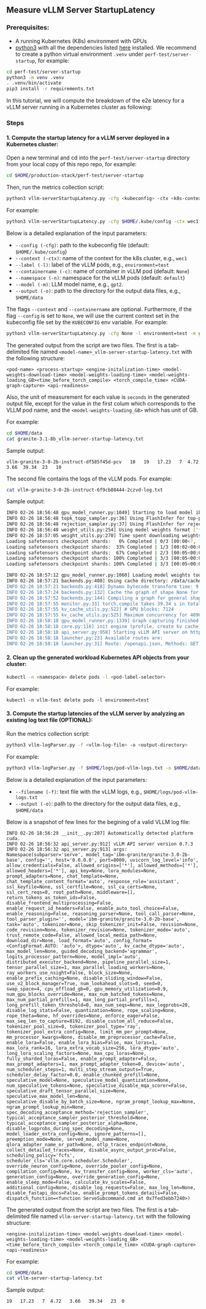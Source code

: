 ## Measure vLLM Server StartupLatency


### Prerequisites: 
- A running Kubernetes (K8s) environment with GPUs
-  [python3](https://www.python.org/downloads/) with all the dependencies listed [here](requirements.txt) installed. We recommend to create a python virtual environment `.venv` under `perf-test/server-startup`, for example: 

```bash
cd perf-test/server-startup 
python3 -m venv .venv
. .venv/bin/activate
pip3 install -r requirements.txt
```

In this tutorial, we will compute the breakdown of the e2e latency for a vLLM server running in a Kubernetes cluster as following:

### Steps

#### 1. Compute the startup latency for a vLLM server deployed in a Kubernetes cluster:

   Open a new terminal and cd into the `perf-test/server-startup` directory from your local copy of this repo repo, for example:
   
   ```bash 
   cd $HOME/production-stack/perf-test/server-startup
   ```

   Then, run the metrics collection script:

   ```bash
   python3 vllm-serverStartupLatency.py -cfg <kubeconfig> -ctx <k8s-context-name> -l <pod-label-selector>  -c <container-name> -n <namespace> -m <model-name> -o <output-directory>
   ```

   For example:
   
   ```bash 
   python3 vllm-serverStartupLatency.py -cfg $HOME/.kube/config -ctx wec1 -l environment=test -c vllm -n vllm-test -m gpt2 -o $HOME/data
   ```

   Below is a detailed explanation of the input parameters:
   - `--config (-cfg)`: path to the kubeconfig file (default: `$HOME/.kube/config`)
   - `--context (-ctx)`: name of the context for the k8s cluster, e.g., `wec1`
   - `--label (-l)`: label of the vLLM pods, e.g., `environment=test`
   - `--containername (-c)`: name of container in vLLM pod (default: `None`)
   - `--namespace (-n)`: namespace for the vLLM pods (default: `default`)
   - `--model (-m)`: LLM model name, e.g., `gpt2`.
   - `--output (-o)`: path to the directory for the output data files, e.g., `$HOME/data`


   The flags `--context` and `--containername` are optional. Furthermore, if the flag `--config` is set to `None`, we will use the current context set in the kubeconfig file set by the `KUBECONFIG` env variable. For example:

   ```bash 
   python3 vllm-serverStartupLatency.py -cfg None -l environment=test -m gpt2 -o $HOME/data
   ```

   The generated output from the script are two files. The first is a tab-delimited file named `<model-name>_vllm-server-startup-latency.txt` with the following structure:

   ```console 
   <pod-name> <process-startup> <engine-initalization-time> <model-weights-download-time> <model-weights-loading-time> <model-weights-loading_GB><time_before_torch_compile> <torch_compile_time> <CUDA-graph-capture> <api-readiness>
   ```

   Also, the unit of measurement for each value is `seconds` in the generated output file, except for the value in the first colum which corresponds to the VLLM pod name, and the `<model-weights-loading_GB>` which has unit of GB. 

   For example: 

   ```bash
   cd $HOME/data
   cat granite-3.1-8b_vllm-server-startup-latency.txt
   ```
 
   Sample output:

   ```console 
  vllm-granite-3-0-2b-instruct-df585f45d-pcv   10   19   17.23   7  4.72   3.66  39.34  23   10
   ```

   The second file contains the logs of the vLLM pods. For example:

   ```bash
   cat vllm-granite-3-0-2b-instruct-6f9cb88444-2czvd-log.txt
   ```

   Sample output:
   ``` bash
   INFO 02-26 18:56:48 gpu_model_runner.py:1049] Starting to load model ibm-granite/granite-3.0-2b-base...
   INFO 02-26 18:56:48 topk_topp_sampler.py:36] Using FlashInfer for top-p & top-k sampling.
   INFO 02-26 18:56:48 rejection_sampler.py:37] Using FlashInfer for rejection sampling.
   INFO 02-26 18:56:48 weight_utils.py:254] Using model weights format ['*.safetensors']
   INFO 02-26 18:57:05 weight_utils.py:270] Time spent downloading weights for ibm-granite/granite-3.0-2b-base: 17.230355 seconds
   Loading safetensors checkpoint shards:   0% Completed | 0/3 [00:00<?, ?it/s]
   Loading safetensors checkpoint shards:  33% Completed | 1/3 [00:02<00:05,  2.98s/it]
   Loading safetensors checkpoint shards:  67% Completed | 2/3 [00:05<00:02,  2.83s/it]
   Loading safetensors checkpoint shards: 100% Completed | 3/3 [00:05<00:00,  1.66s/it]
   Loading safetensors checkpoint shards: 100% Completed | 3/3 [00:05<00:00,  1.99s/it]

   INFO 02-26 18:57:12 gpu_model_runner.py:1060] Loading model weights took 4.7196 GB
   INFO 02-26 18:57:21 backends.py:408] Using cache directory: /data/cache/vllm/torch_compile_cache/56cafb45fd/rank_0 for vLLM's torch.compile
   INFO 02-26 18:57:21 backends.py:418] Dynamo bytecode transform time: 9.54 s
   INFO 02-26 18:57:24 backends.py:132] Cache the graph of shape None for later use
   INFO 02-26 18:57:52 backends.py:144] Compiling a graph for general shape takes 29.79 s
   INFO 02-26 18:57:55 monitor.py:33] torch.compile takes 39.34 s in total
   INFO 02-26 18:57:55 kv_cache_utils.py:522] # GPU blocks: 7124
   INFO 02-26 18:57:55 kv_cache_utils.py:525] Maximum concurrency for 4096 tokens per request: 27.83x
   INFO 02-26 18:58:18 gpu_model_runner.py:1339] Graph capturing finished in 23 secs, took 0.59 GiB
   INFO 02-26 18:58:18 core.py:116] init engine (profile, create kv cache, warmup model) took 66.74 seconds
   INFO 02-26 18:58:18 api_server.py:958] Starting vLLM API server on http://0.0.0.0:8000
   INFO 02-26 18:58:18 launcher.py:23] Available routes are:
   INFO 02-26 18:58:18 launcher.py:31] Route: /openapi.json, Methods: GET, HEAD
   ```


#### 2. Clean up the generated workload Kubernetes API objects from your cluster:

   ```bash 
   kubectl -n <namespace> delete pods -l <pod-label-selector>
   ```

   For example:

   ```console
   kubectl -n vllm-test delete pods -l environment=test
   ```

#### 3. Compute the startup latencies of the vLLM server by analyzing an existing log text file (OPTIONAL):

   Run the metrics collection script:

   ```bash
   python3 vllm-logParser.py -f <vllm-log-file> -o <output-directory>
   ```

   For example:
   
   ```bash 
   python3 vllm-logParser.py -f $HOME/logs/pod-vllm-logs.txt -o $HOME/data
   ```

   Below is a detailed explanation of the input parameters:
   - `--filename (-f)`: text file with the vLLM logs,  e.g., `$HOME/logs/pod-vllm-logs.txt`
   - `--output (-o)`: path to the directory for the output data files, e.g., `$HOME/data`

   Below is a snapshot of few lines for the begining of a valid VLLM log file:

   ```
   INFO 02-26 18:56:29 __init__.py:207] Automatically detected platform cuda.
   INFO 02-26 18:56:32 api_server.py:912] vLLM API server version 0.7.3
   INFO 02-26 18:56:32 api_server.py:913] args: Namespace(subparser='serve', model_tag='ibm-granite/granite-3.0-2b-base', config='', host='0.0.0.0', port=8000, uvicorn_log_level='info', allow_credentials=False, allowed_origins=['*'], allowed_methods=['*'], allowed_headers=['*'], api_key=None, lora_modules=None, prompt_adapters=None, chat_template=None, chat_template_content_format='auto', response_role='assistant', ssl_keyfile=None, ssl_certfile=None, ssl_ca_certs=None, ssl_cert_reqs=0, root_path=None, middleware=[], return_tokens_as_token_ids=False, disable_frontend_multiprocessing=False, enable_request_id_headers=False, enable_auto_tool_choice=False, enable_reasoning=False, reasoning_parser=None, tool_call_parser=None, tool_parser_plugin='', model='ibm-granite/granite-3.0-2b-base', task='auto', tokenizer=None, skip_tokenizer_init=False, revision=None, code_revision=None, tokenizer_revision=None, tokenizer_mode='auto', trust_remote_code=False, allowed_local_media_path=None, download_dir=None, load_format='auto', config_format=<ConfigFormat.AUTO: 'auto'>, dtype='auto', kv_cache_dtype='auto', max_model_len=None, guided_decoding_backend='xgrammar', logits_processor_pattern=None, model_impl='auto', distributed_executor_backend=None, pipeline_parallel_size=1, tensor_parallel_size=1, max_parallel_loading_workers=None, ray_workers_use_nsight=False, block_size=None, enable_prefix_caching=None, disable_sliding_window=False, use_v2_block_manager=True, num_lookahead_slots=0, seed=0, swap_space=4, cpu_offload_gb=0, gpu_memory_utilization=0.9, num_gpu_blocks_override=None, max_num_batched_tokens=None, max_num_partial_prefills=1, max_long_partial_prefills=1, long_prefill_token_threshold=0, max_num_seqs=None, max_logprobs=20, disable_log_stats=False, quantization=None, rope_scaling=None, rope_theta=None, hf_overrides=None, enforce_eager=False, max_seq_len_to_capture=8192, disable_custom_all_reduce=False, tokenizer_pool_size=0, tokenizer_pool_type='ray', tokenizer_pool_extra_config=None, limit_mm_per_prompt=None, mm_processor_kwargs=None, disable_mm_preprocessor_cache=False, enable_lora=False, enable_lora_bias=False, max_loras=1, max_lora_rank=16, lora_extra_vocab_size=256, lora_dtype='auto', long_lora_scaling_factors=None, max_cpu_loras=None, fully_sharded_loras=False, enable_prompt_adapter=False, max_prompt_adapters=1, max_prompt_adapter_token=0, device='auto', num_scheduler_steps=1, multi_step_stream_outputs=True, scheduler_delay_factor=0.0, enable_chunked_prefill=None, speculative_model=None, speculative_model_quantization=None, num_speculative_tokens=None, speculative_disable_mqa_scorer=False, speculative_draft_tensor_parallel_size=None, speculative_max_model_len=None, speculative_disable_by_batch_size=None, ngram_prompt_lookup_max=None, ngram_prompt_lookup_min=None, spec_decoding_acceptance_method='rejection_sampler', typical_acceptance_sampler_posterior_threshold=None, typical_acceptance_sampler_posterior_alpha=None, disable_logprobs_during_spec_decoding=None, model_loader_extra_config=None, ignore_patterns=[], preemption_mode=None, served_model_name=None, qlora_adapter_name_or_path=None, otlp_traces_endpoint=None, collect_detailed_traces=None, disable_async_output_proc=False, scheduling_policy='fcfs', scheduler_cls='vllm.core.scheduler.Scheduler', override_neuron_config=None, override_pooler_config=None, compilation_config=None, kv_transfer_config=None, worker_cls='auto', generation_config=None, override_generation_config=None, enable_sleep_mode=False, calculate_kv_scales=False, additional_config=None, disable_log_requests=False, max_log_len=None, disable_fastapi_docs=False, enable_prompt_tokens_details=False, dispatch_function=<function ServeSubcommand.cmd at 0x7fed3ebb7240>)
   ```


   The generated output from the script are two files. The first is a tab-delimited file named `vllm-server-startup-latency.txt` with the following structure:

   ```console 
   <engine-initalization-time> <model-weights-download-time> <model-weights-loading-time> <model-weights-loading_GB><time_before_torch_compile> <torch_compile_time> <CUDA-graph-capture> <api-readiness>
   ```

   For example: 

   ```bash
   cd $HOME/data
   cat vllm-server-startup-latency.txt
   ```
 
   Sample output:

   ```console 
  19   17.23   7  4.72   3.66   39.34   23  0
   ```


